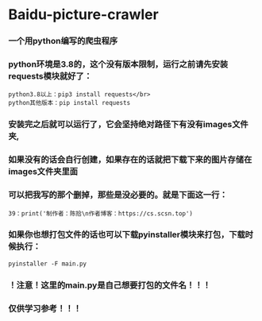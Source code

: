 # Baidu-picture-crawler
### 一个用python编写的爬虫程序

### python环境是3.8的，这个没有版本限制，运行之前请先安装requests模块就好了：
```
python3.8以上：pip3 install requests</br>
python其他版本：pip install requests
```

### 安装完之后就可以运行了，它会坚持绝对路径下有没有images文件夹,</br>
### 如果没有的话会自行创建，如果存在的话就把下载下来的图片存储在images文件夹里面

### 可以把我写的那个删掉，那些是没必要的。就是下面这一行：
```
39：print('制作者：陈拾\n作者博客：https://cs.scsn.top')
```
### 如果你也想打包文件的话也可以下载pyinstaller模块来打包，下载时候执行：
```
pyinstaller -F main.py
```
### ！注意！这里的main.py是自己想要打包的文件名！！！

### 仅供学习参考！！！

